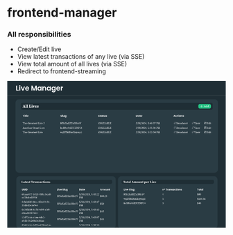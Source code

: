 # frontend-manager

### All responsibilities
- Create/Edit live
- View latest transactions of any live (via SSE)
- View total amount of all lives (via SSE)
- Redirect to frontend-streaming


![SegmentLocal](./manager.png "")